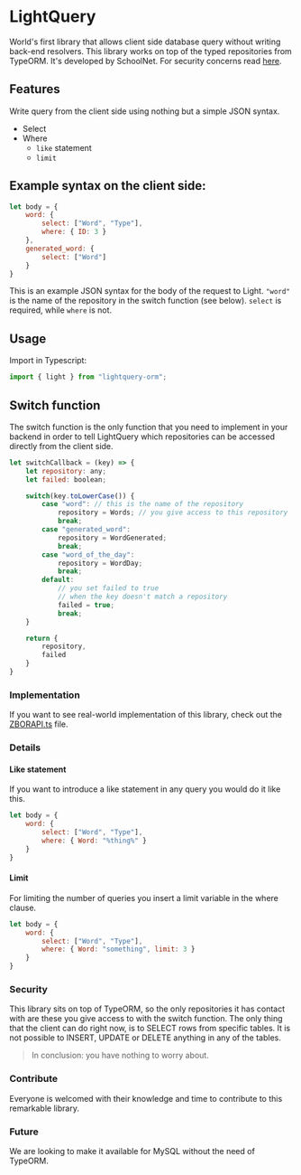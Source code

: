 # LightQuery

World's first library that allows client side database query without writing back-end resolvers. This library works on top of the typed repositories from TypeORM. It's developed by SchoolNet. For security concerns read [here](#security).

## Features

Write query from the client side using nothing but a simple JSON syntax.
 * Select
 * Where
   - `like` statement
   - `limit`

## Example syntax on the client side:

```js
let body = {
    word: {
        select: ["Word", "Type"],
        where: { ID: 3 }
    },
    generated_word: {
        select: ["Word"]
    }
}
```

This is an example JSON syntax for the body of the request to Light. `"word"` is the name of the repository in the switch function (see below). `select` is required, while `where` is not. 

## Usage

Import in Typescript:

```typescript
import { light } from "lightquery-orm";
```

## Switch function

The switch function is the only function that you need to implement in your backend in order to tell LightQuery which repositories can be accessed directly from the client side.

```js
let switchCallback = (key) => {
    let repository: any;
    let failed: boolean;

    switch(key.toLowerCase()) {
        case "word": // this is the name of the repository
            repository = Words; // you give access to this repository
            break;
        case "generated_word":
            repository = WordGenerated;
            break;
        case "word_of_the_day":
            repository = WordDay;
            break;
        default:
            // you set failed to true
            // when the key doesn't match a repository
            failed = true;
            break;
    }

    return {
        repository,
        failed
    }
}
```

### Implementation

If you want to see real-world implementation of this library, check out the [ZBORAPI.ts](https://github.com/mitkonikov/SchoolNet/blob/master/src/ZBORAPI.ts) file.

### Details

#### Like statement

If you want to introduce a like statement in any query you would do it like this.

```js
let body = {
    word: {
        select: ["Word", "Type"],
        where: { Word: "%thing%" }
    }
}
```

#### Limit

For limiting the number of queries you insert a limit variable in the where clause.

```js
let body = {
    word: {
        select: ["Word", "Type"],
        where: { Word: "something", limit: 3 }
    }
}
```

### Security

This library sits on top of TypeORM, so the only repositories it has contact with are these you give access to with the switch function. The only thing that the client can do right now, is to SELECT rows from specific tables. It is not possible to INSERT, UPDATE or DELETE anything in any of the tables.

> In conclusion: you have nothing to worry about.

### Contribute

Everyone is welcomed with their knowledge and time to contribute to this remarkable library.

### Future

We are looking to make it available for MySQL without the need of TypeORM.
